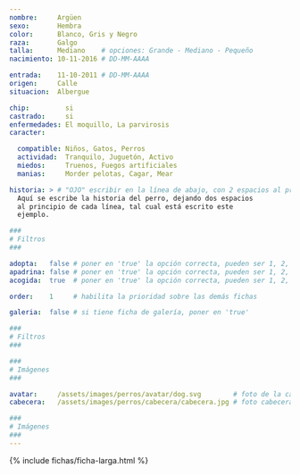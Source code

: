 ```yaml
---
nombre:     Argüen
sexo:       Hembra
color:      Blanco, Gris y Negro
raza:       Galgo
talla:      Mediano    # opciones: Grande - Mediano - Pequeño
nacimiento: 10-11-2016 # DD-MM-AAAA

entrada:    11-10-2011 # DD-MM-AAAA
origen:     Calle
situacion:  Albergue

chip:         si
castrado:     si
enfermedades: El moquillo, La parvirosis
caracter:

  compatible: Niños, Gatos, Perros
  actividad:  Tranquilo, Juguetón, Activo
  miedos:     Truenos, Fuegos artificiales
  manias:     Morder pelotas, Cagar, Mear

historia: > # "OJO" escribir en la línea de abajo, con 2 espacios al principio
  Aquí se escribe la historia del perro, dejando dos espacios
  al principio de cada línea, tal cual está escrito este
  ejemplo.

###
# Filtros
###

adopta:   false # poner en 'true' la opción correcta, pueden ser 1, 2, o las 3
apadrina: false # poner en 'true' la opción correcta, pueden ser 1, 2, o las 3
acogida:  true  # poner en 'true' la opción correcta, pueden ser 1, 2, o las 3

order:    1     # habilita la prioridad sobre las demás fichas

galeria:  false # si tiene ficha de galería, poner en 'true'

###
# Filtros
###

###
# Imágenes
###

avatar:     /assets/images/perros/avatar/dog.svg        # foto de la cara
cabecera:   /assets/images/perros/cabecera/cabecera.jpg # foto cabecera ficha

###
# Imágenes
###
---
```


{% include fichas/ficha-larga.html %}
